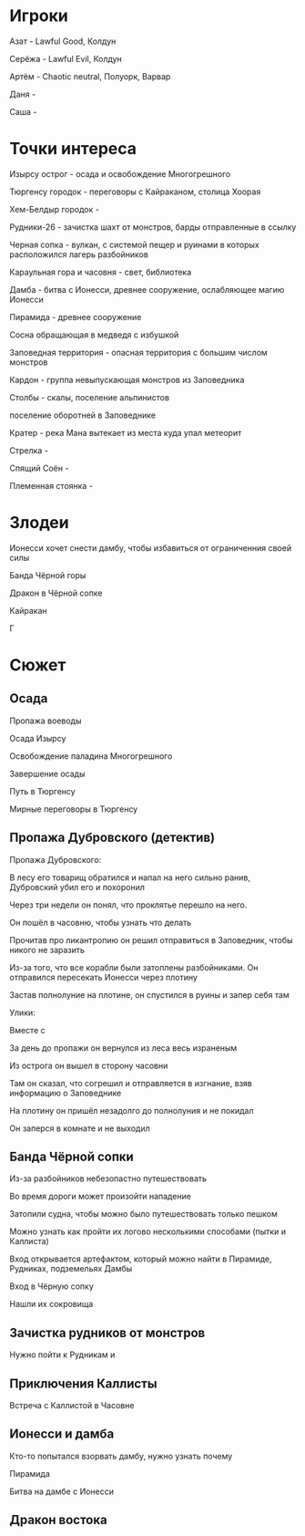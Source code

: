# Игроки

Азат - Lawful Good, Колдун

Серёжа - Lawful Evil, Колдун

Артём - Chaotic neutral, Полуорк, Варвар

Даня - 

Саша -

# Точки интереса

Изырсу острог - осада и освобождение Многогрешного

Тюргенсу городок - переговоры с Кайраканом, столица Хоорая 

Хем-Белдыр городок - 

Рудники-26 - зачистка шахт от монстров, барды отправленные в ссылку

Черная сопка - вулкан, с системой пещер и руинами в которых расположился лагерь разбойников

Караульная гора и часовня - свет, библиотека

Дамба - битва с Ионесси, древнее сооружение, ослабляющее магию Ионесси

Пирамида - древнее сооружение 

Сосна обращающая в медведя с избушкой

Заповедная территория - опасная территория с большим числом монстров

Кардон - группа невыпускающая монстров из Заповедника

Столбы - скалы, поселение альпинистов

поселение оборотней в Заповеднике

Кратер - река Мана вытекает из места куда упал метеорит

Стрелка - 

Спящий Соён - 

Племенная стоянка - 

# Злодеи

Ионесси хочет снести дамбу, чтобы избавиться от ограниченния своей силы

Банда Чёрной горы

Дракон в Чёрной сопке

Кайракан

Г

# Сюжет 

## Осада

Пропажа воеводы

Осада Изырсу

Освобождение паладина Многогрешного

Завершение осады

Путь в Тюргенсу

Мирные переговоры в Тюргенсу

## Пропажа Дубровского (детектив)

Пропажа Дубровского:

В лесу его товарищ обратился и напал на него сильно ранив, Дубровский убил его и похоронил

Через три недели он понял, что проклятье перешло на него.

Он пошёл в часовню, чтобы узнать что делать

Прочитав про ликантропию он решил отправиться в Заповедник, чтобы никого не заразить

Из-за того, что все корабли были затоплены разбойниками. Он отправился пересекать Ионесси через плотину

Застав полнолуние на плотине, он спустился в руины и запер себя там

Улики:

Вместе с 

За день до пропажи он вернулся из леса весь израненым

Из острога он вышел в сторону часовни

Там он сказал, что согрешил и отправляется в изгнание, взяв информацию о Заповеднике

На плотину он пришёл незадолго до полнолуния и не покидал

Он заперся в комнате и не выходил

## Банда Чёрной сопки

Из-за разбойников небезопастно путешествовать

Во время дороги может произойти нападение

Затопили судна, чтобы можно было путешествовать только пешком

Можно узнать как пройти их логово несколькими способами (пытки и Каллиста)

Вход открывается артефактом, который можно найти в Пирамиде, Рудниках, подземельях Дамбы

Вход в Чёрную сопку

Нашли их сокровища

## Зачистка рудников от монстров

Нужно пойти к Рудникам и 

## Приключения Каллисты

Встреча с Каллистой в Часовне

## Ионесси и дамба

Кто-то попытался взорвать дамбу, нужно узнать почему

Пирамида 

Битва на дамбе с Ионесси

## Дракон востока




